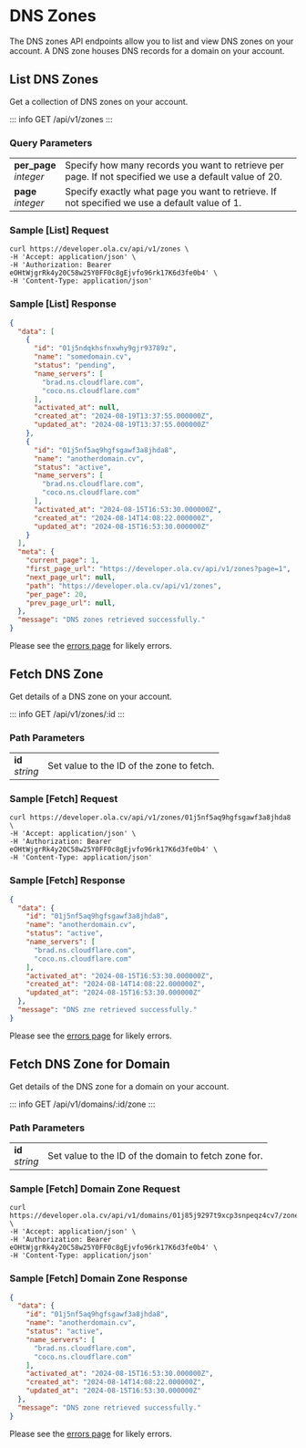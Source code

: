 # DNS Zones

The DNS zones API endpoints allow you to list and view DNS zones on your account. A DNS zone houses DNS records for a domain on your account.

## List DNS Zones

Get a collection of DNS zones on your account.

::: info GET /api/v1/zones
:::

### Query Parameters

|     |  |
| -------- | ------- |
| **per_page**<br>*integer* | Specify how many records you want to retrieve per page. If not specified we use a default value of 20.    |
| **page**<br>*integer*    | Specify exactly what page you want to retrieve. If not specified we use a default value of 1.    |

### Sample [List] Request

```shell
curl https://developer.ola.cv/api/v1/zones \
-H 'Accept: application/json' \
-H 'Authorization: Bearer eOHtWjgrRk4y20C58w25Y0FF0c8gEjvfo96rk17K6d3fe0b4' \
-H 'Content-Type: application/json'
```

### Sample [List] Response

```json
{
  "data": [
    {
      "id": "01j5ndqkhsfnxwhy9gjr93789z",
      "name": "somedomain.cv",
      "status": "pending",
      "name_servers": [
        "brad.ns.cloudflare.com",
        "coco.ns.cloudflare.com"
      ],
      "activated_at": null,
      "created_at": "2024-08-19T13:37:55.000000Z",
      "updated_at": "2024-08-19T13:37:55.000000Z"
    },
    {
      "id": "01j5nf5aq9hgfsgawf3a8jhda8",
      "name": "anotherdomain.cv",
      "status": "active",
      "name_servers": [
        "brad.ns.cloudflare.com",
        "coco.ns.cloudflare.com"
      ],
      "activated_at": "2024-08-15T16:53:30.000000Z",
      "created_at": "2024-08-14T14:08:22.000000Z",
      "updated_at": "2024-08-15T16:53:30.000000Z"
    }
  ],
  "meta": {
    "current_page": 1,
    "first_page_url": "https://developer.ola.cv/api/v1/zones?page=1",
    "next_page_url": null,
    "path": "https://developer.ola.cv/api/v1/zones",
    "per_page": 20,
    "prev_page_url": null,
  },
  "message": "DNS zones retrieved successfully."
}
```

Please see the [errors page](/errors) for likely errors.

## Fetch DNS Zone

Get details of a DNS zone on your account.

::: info GET /api/v1/zones/:id
:::

### Path Parameters

|     |  |
| -------- | ------- |
| **id**<br>*string* | Set value to the ID of the zone to fetch.    |

### Sample [Fetch] Request

```shell
curl https://developer.ola.cv/api/v1/zones/01j5nf5aq9hgfsgawf3a8jhda8 \
-H 'Accept: application/json' \
-H 'Authorization: Bearer eOHtWjgrRk4y20C58w25Y0FF0c8gEjvfo96rk17K6d3fe0b4' \
-H 'Content-Type: application/json'
```

### Sample [Fetch] Response

```json
{
  "data": {
    "id": "01j5nf5aq9hgfsgawf3a8jhda8",
    "name": "anotherdomain.cv",
    "status": "active",
    "name_servers": [
      "brad.ns.cloudflare.com",
      "coco.ns.cloudflare.com"
    ],
    "activated_at": "2024-08-15T16:53:30.000000Z",
    "created_at": "2024-08-14T14:08:22.000000Z",
    "updated_at": "2024-08-15T16:53:30.000000Z"
  },
  "message": "DNS zne retrieved successfully."
}
```

Please see the [errors page](/errors) for likely errors.

## Fetch DNS Zone for Domain

Get details of the DNS zone for a domain on your account.

::: info GET /api/v1/domains/:id/zone
:::

### Path Parameters

|     |  |
| -------- | ------- |
| **id**<br>*string* | Set value to the ID of the domain to fetch zone for.    |

### Sample [Fetch] Domain Zone Request

```shell
curl https://developer.ola.cv/api/v1/domains/01j85j9297t9xcp3snpeqz4cv7/zone \
-H 'Accept: application/json' \
-H 'Authorization: Bearer eOHtWjgrRk4y20C58w25Y0FF0c8gEjvfo96rk17K6d3fe0b4' \
-H 'Content-Type: application/json'
```

### Sample [Fetch] Domain Zone Response

```json
{
  "data": {
    "id": "01j5nf5aq9hgfsgawf3a8jhda8",
    "name": "anotherdomain.cv",
    "status": "active",
    "name_servers": [
      "brad.ns.cloudflare.com",
      "coco.ns.cloudflare.com"
    ],
    "activated_at": "2024-08-15T16:53:30.000000Z",
    "created_at": "2024-08-14T14:08:22.000000Z",
    "updated_at": "2024-08-15T16:53:30.000000Z"
  },
  "message": "DNS zone retrieved successfully."
}
```

Please see the [errors page](/errors) for likely errors.